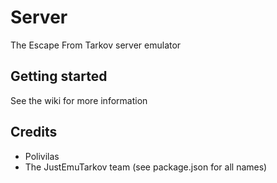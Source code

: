 # Server
The Escape From Tarkov server emulator

## Getting started
See the wiki for more information

## Credits
- Polivilas
- The JustEmuTarkov team (see package.json for all names)
